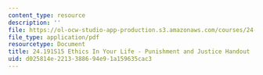 ```yaml
---
content_type: resource
description: ''
file: https://ol-ocw-studio-app-production.s3.amazonaws.com/courses/24-191-ethics-in-your-life-being-thinking-doing-or-not-spring-2015/d025814e2213388694e91a159635cac3_MIT24_191S15_PunishndJusti.pdf
file_type: application/pdf
resourcetype: Document
title: 24.191S15 Ethics In Your Life - Punishment and Justice Handout
uid: d025814e-2213-3886-94e9-1a159635cac3
---
```

